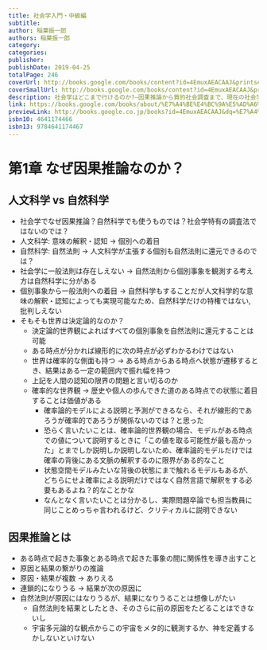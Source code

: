 ```yaml
---
title: 社会学入門・中級編
subtitle: 
author: 稲葉振一郎
authors: 稲葉振一郎
category: 
categories: 
publisher: 
publishDate: 2019-04-25
totalPage: 246
coverUrl: http://books.google.com/books/content?id=4EmuxAEACAAJ&printsec=frontcover&img=1&zoom=1&source=gbs_api
coverSmallUrl: http://books.google.com/books/content?id=4EmuxAEACAAJ&printsec=frontcover&img=1&zoom=5&source=gbs_api
description: 社会学はどこまで行けるのか?―因果推論から質的社会調査まで、現在の社会学の方法を社会科学の潮流のなかに位置づけ、AIを用いた統計的機械学習の可能性をも射程に、学問の針路をうらなう。
link: https://books.google.com/books/about/%E7%A4%BE%E4%BC%9A%E5%AD%A6%E5%85%A5%E9%96%80_%E4%B8%AD%E7%B4%9A%E7%B7%A8.html?hl=&id=4EmuxAEACAAJ
previewLink: http://books.google.co.jp/books?id=4EmuxAEACAAJ&dq=%E7%A4%BE%E4%BC%9A%E5%AD%A6%E5%85%A5%E9%96%80+%E4%B8%AD%E7%B4%9A%E7%B7%A8&hl=&as_pt=BOOKS&cd=1&source=gbs_api
isbn10: 4641174466
isbn13: 9784641174467
---
```

# 第1章 なぜ因果推論なのか？
## 人文科学 vs 自然科学
- 社会学でなぜ因果推論？自然科学でも使うものでは？社会学特有の調査法ではないのでは？
- 人文科学: 意味の解釈・認知 -> 個別への着目
- 自然科学: 自然法則 -> 人文科学が主張する個別も自然法則に還元できるのでは？
- 社会学に一般法則は存在しえない -> 自然法則から個別事象を観測する考え方は自然科学に分がある
- 個別事象から一般法則への着目 -> 自然科学もすることだが人文科学的な意味の解釈・認知によっても実現可能なため、自然科学だけの特権ではない, 批判しえない
- そもそも世界は決定論的なのか？
	- 決定論的世界観によればすべての個別事象を自然法則に還元することは可能
	- ある時点が分かれば線形的に次の時点が必ずわかるわけではない
	- 世界は確率的な側面も持つ -> ある時点からある時点へ状態が遷移するとき、結果はある一定の範囲内で振れ幅を持つ
	- 上記を人間の認知の限界の問題と言い切るのか
	- 確率的な世界観 -> 歴史や個人の歩んできた道のある時点での状態に着目することは価値がある
		- 確率論的モデルによる説明と予測ができるなら、それが線形的であろうが確率的であろうが関係ないのでは？と思った
		- 恐らく言いたいことは、確率論的世界観の場合、モデルがある時点での値について説明するときに「この値を取る可能性が最も高かった」とまでしか説明しか説明しないため、確率論的モデルだけでは確率の背後にある文脈の解釈するのに限界がある的なこと
		- 状態空間モデルみたいな背後の状態にまで触れるモデルもあるが、どちらにせよ確率による説明だけではなく自然言語で解釈をする必要もあるよね？的なことかな
		- なんとなく言いたいことは分かるし、実際問題卒論でも担当教員に同じことめっちゃ言われるけど、クリティカルに説明できない
## 因果推論とは
- ある時点で起きた事象とある時点で起きた事象の間に関係性を導き出すこと
- 原因と結果の繋がりの推論
- 原因・結果が複数 -> ありえる
- 連鎖的になりうる -> 結果が次の原因に
- 自然法則が原因にはなりうるが、結果になりうることは想像しがたい
	- 自然法則を結果としたとき、そのさらに前の原因をたどることはできないし
	- 宇宙多元論的な観点からこの宇宙をメタ的に観測するか、神を定義するかしないといけない
